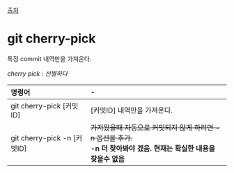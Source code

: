 [출처](https://tuwlab.com/ece/22218)

# git cherry-pick
특정 commit 내역만을 가져온다.

_cherry pick : 선별하다_

| 명령어 | - |
| :--------- | :--------- |
| git cherry-pick [커밋ID] | [커밋ID] 내역만을 가져온다. |
| git cherry-pick -n [커밋ID] | ~~가져왔을때 자동으로 커밋되지 않게 하려면 -n 옵션을 추가.~~<br> **-n 더 찾아봐야 겠음. 현재는 확실한 내용을 찾을수 없음**|
